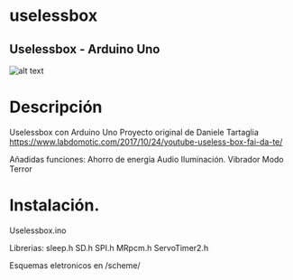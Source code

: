 # uselessbox
Uselessbox - Arduino Uno 
-------
![alt text](https://github.com/amerinoj/uselessbox/blob/master/imagen/main.png?raw=true)

# Descripción
Uselessbox con Arduino Uno
Proyecto original de Daniele Tartaglia
https://www.labdomotic.com/2017/10/24/youtube-useless-box-fai-da-te/

Añadidas funciones:
Ahorro de energia
Audio
Iluminación.
Vibrador
Modo Terror

# Instalación.
Uselessbox.ino

Librerias:
sleep.h
SD.h
SPI.h
MRpcm.h
ServoTimer2.h

Esquemas eletronicos en /scheme/



